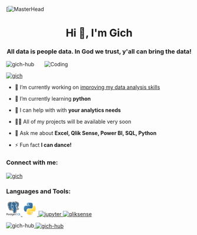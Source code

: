 [![MasterHead](https://www.shutterstock.com/image-vector/infographics-charts-graphics-diagrams-on-260nw-177377594.jpg)

<h1 align="center">Hi 👋, I'm Gich</h1>
<h3 align="center">All data is people data. In God we trust, y'all can bring the data!</h3>
<img align="right" alt="Coding" width="400" src="https://uploads-ssl.webflow.com/5c19100c2b50073e6ee69da1/60d35967a853a1b14851703b_All%20the%20data%20(1).gif">

<p align="left"> <img src="https://komarev.com/ghpvc/?username=gich-hub&label=Profile%20views&color=0e75b6&style=flat" alt="gich-hub" /> </p>

<p align="left"> <a href="https://twitter.com/gich" target="blank"><img src="https://img.shields.io/twitter/follow/gich?logo=twitter&style=for-the-badge" alt="gich" /></a> </p>

- 🔭 I’m currently working on [improving my data analysis skills](https://github.com/gich-hub)

- 🌱 I’m currently learning **python**

- 🤝 I can help with with **your analytics needs**

- 👨‍💻 All of my projects will be available very soon

- 💬 Ask me about **Excel, Qlik Sense, Power BI, SQL, Python**

- ⚡ Fun fact **I can dance!**

<h3 align="left">Connect with me:</h3>
<p align="left">
<a href="https://twitter.com/gich" target="blank"><img align="center" src="https://raw.githubusercontent.com/rahuldkjain/github-profile-readme-generator/master/src/images/icons/Social/twitter.svg" alt="gich" height="30" width="40" /></a>
</p>

<h3 align="left">Languages and Tools:</h3>
<p align="left"> <a href="https://www.microsoft.com/en-us/sql-server" target="_blank" rel="noreferrer"> <img src="https://raw.githubusercontent.com/devicons/devicon/master/icons/postgresql/postgresql-original-wordmark.svg" alt="postgresql" width="40" height="40"/> </a> <a href="https://www.python.org" target="_blank" rel="noreferrer"> <img src="https://raw.githubusercontent.com/devicons/devicon/master/icons/python/python-original.svg" alt="python" width="40" height="40"/> </a> <a href="https://jupyter.org/" target="_blank" rel="noreferrer"> <img src="https://jupyter.org/assets/homepage/main-logo.svg" alt="jupyter" width="40" height="40"/> </a> <a href="https://www.qlik.com/us/products/qlik-sense" target="_blank" rel="noreferrer"> <img src="https://www.stonebranch.com/integration-hub/media/ac/53/fe/1656340968/Qlik_Product_Vendor_Logo.svg" alt="qliksense" width="40" height="40"/> </p>

<p><img align="left" src="https://github-readme-stats.vercel.app/api/top-langs?username=gich-hub&show_icons=true&locale=en&layout=compact" alt="gich-hub" /></p>

<p>&nbsp;<img align="center" src="https://github-readme-stats.vercel.app/api?username=gich-hub&show_icons=true&locale=en" alt="gich-hub" /></p>
